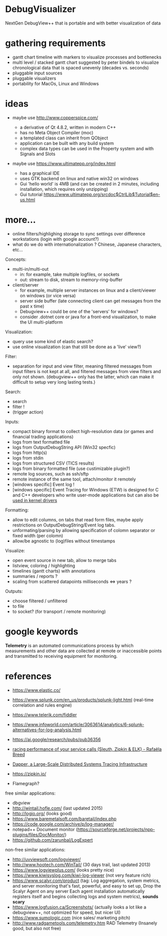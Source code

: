 # DebugVisualizer
NextGen DebugView++ that is portable and with better visualization of data

# gathering requirements

- gantt chart timeline with markers to visualize processes and bottlenecks
- multi level / stacked gantt chart suggested by peter bindels to visualize chronological data that is spaced unevenly (decades vs. seconds)
- pluggable input sources
- pluggable visualizers
- portability for MacOs, Linux and Windows

# ideas
- maybe use http://www.copperspice.com/
  - a derivative of Qt 4.8.2, written in modern C++
  - has no Meta Object Compiler (moc) 
  - a templated class can inherit from QObject
  - application can be built with any build system
  - complex data types can be used in the Property system and with Signals and Slots

- maybe use https://www.ultimatepp.org/index.html
  - has a graphical IDE
  - uses GTK backend on linux and native win32 on windows
  - Gui 'hello world' is 4MB (and can be created in 2 minutes, including installation, which requires only unzipping)
  - Gui tutorial https://www.ultimatepp.org/srcdoc$CtrlLib$Tutorial$en-us.html

# more...
- online filters/highlighing storage to sync settings over difference workstations (login with google account?)
- what do we do with internationalization ? Chinese, Japanese characters, etc...

Concepts:
- multi-in/multi-out 
   - in: for example, take multiple logfiles, or sockets
   - out: stream to disk, stream to memory-ring-buffer  
- client/server
   - for example, multiple server instances on linux and a client/viewer on windows (or vice versa) 
   - server side buffer (late connecting client can get messages from the past x time)
   - Debugview++ could be one of the 'servers' for windows?
   - consider .dotnet core or java for a front-end visualization, to make the UI multi-platform

Visualization:
- query use some kind of elastic search?
- use online visualization (can that still be done as a 'live' view?)


Filter:
- separation for input and view filter, meaning filtered messages from input filters is not kept at all, and filtered messages from view  filters and only not shown. (debugview++ only has the latter, which can make it difficult to setup very long lasting tests.) 

Search:
- search
- filter ! 
- (trigger action)

Inputs:
- compact binary format to collect high-resolution data (or games and financial trading applications)
- logs from text formatted file
- logs from OutputDebugString API (Win32 specfic)
- logs from http(s)
- logs from stdin
- logs from structured CSV (TICS results)
- logs from binary formatted file (use custimizable plugin?)
- remote log sources, such as ssh/sftp
- remote instance of the same tool, attach/monitor it remotely
- [windows specific] Event log !
- [windows specific] Event Tracing for Windows (ETW) is designed for C and C++ developers who write user-mode applications
  but can also be [used in kernel drivers](https://docs.microsoft.com/en-gb/windows-hardware/drivers/devtest/adding-event-tracing-to-kernel-mode-drivers)
  
 Formatting:
 - allow to edit columns, on tabs that read form files, maybe apply restrictions on OutputDebugString/Event log tabs.
 - unformating/parsing by allowing specification of colomn separator or fixed width (per colomn) 
 - allow/be agnostic to (log)files without timestamps

Visualize: 
- open event source in new tab, allow to merge tabs
- listview, coloring / highlighting
- timelines (gantt charts) with annotations
- summaries / reports ?
- scaling from scattered datapoints milliseconds <=> years ?

Outputs:
- choose filtered / unfiltered
- to file
- to socket? (for transport / remote monitoring) 

# google keywords

**Telemetry** is an automated communications process by which measurements and other data are collected at remote or inaccessible points and transmitted to receiving equipment for monitoring.

# references

- https://www.elastic.co/
- https://www.splunk.com/en_us/products/splunk-light.html  (real-time correlation and rules engine)
- https://www.telerik.com/fiddler 
- https://www.infoworld.com/article/3063614/analytics/6-splunk-alternatives-for-log-analysis.html
- https://ai.google/research/pubs/pub36356
- [racing performance of your service calls (Sleuth, Zipkin & ELK) - Rafaëla Breed](https://www.youtube.com/watch?v=hl4-tpbZGOY)
- [Dapper, a Large-Scale Distributed Systems Tracing Infrastructure](https://ai.google/research/pubs/pub36356)
- https://zipkin.io/

- Flamegraph?

free similar applications:
- dbgview
- http://wintail.hofle.com/ (last updated 2015)
- http://logio.org/ (looks good)
- https://www.baremetalsoft.com/baretail/index.php
- https://code.google.com/archive/p/log-manager/
- notepad++ Document monitor (https://sourceforge.net/projects/npp-plugins/files/DocMonitor/)
- https://github.com/zarunbal/LogExpert

non-free similar applications:
- http://uvviewsoft.com/logviewer/
- http://www.hootech.com/WinTail/ (30 days trail, last updated 2013)
- https://www.logviewplus.com/ (looks pretty nice)
- https://www.kiwisyslog.com/kiwi-log-viewer (not very feature rich)
- https://www.scalyr.com/product (tag: Log aggregation, system metrics, and server monitoring that's 
fast, powerful, and easy to set up, Drop the Scalyr Agent on any server
Each agent installation automatically registers itself and begins collecting logs and system metrics), **sounds scary**
- https://www.logfusion.ca/Screenshots/ (actually looks a lot like a debugview++, not optimized for speed, but nicer UI)
- https://www.sumologic.com (nice sales/ marketing pitch)
- http://www.radgametools.com/telemetry.htm RAD Telemetry (Insanely good, but also not free)

